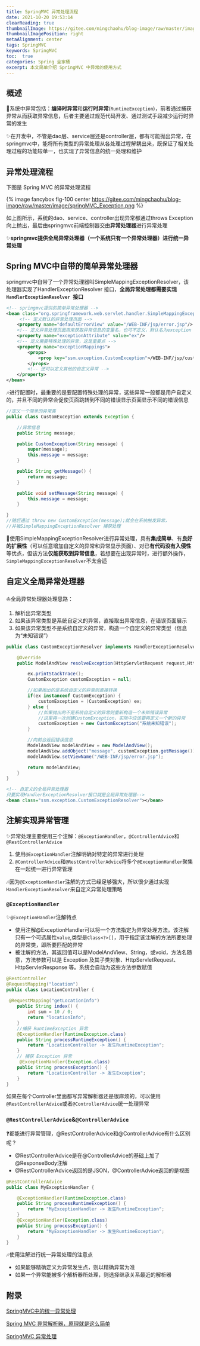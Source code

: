 ```yaml
---
title: SpringMVC 异常处理流程
date: 2021-10-20 19:53:14
clearReading: true
thumbnailImage: https://gitee.com/mingchaohu/blog-image/raw/master/image/springMVC_Exception.png
thumbnailImagePosition: right
metaAlignment: center
tags: SpringMVC
keywords: SpringMVC
toc:  true
categories: Spring 全家桶
excerpt: 本文简单介绍 SpringMVC 中异常的使用方式
---
```

<!--toc-->

## 概述

:book:系统中异常包括：**编译时异常**和**运行时异常**(`RuntimeException`)，前者通过捕获异常从而获取异常信息，后者主要通过规范代码开发、通过测试手段减少运行时异常的发生

:sparkles:在开发中，不管是dao层、service层还是controller层，都有可能抛出异常，在springmvc中，能将所有类型的异常处理从各处理过程解耦出来，既保证了相关处理过程的功能较单一，也实现了异常信息的统一处理和维护

## 异常处理流程

下图是 Spring MVC 的异常处理流程

{% image fancybox  fig-100 center https://gitee.com/mingchaohu/blog-image/raw/master/image/springMVC_Exception.png %}

如上图所示，系统的dao、service、controller出现异常都通过throws Exception向上抛出，最后由springmvc前端控制器交由**异常处理器**进行异常处理

:sparkles:**springmvc提供全局异常处理器（一个系统只有一个异常处理器）进行统一异常处理**

## Spring MVC中自带的简单异常处理器

springmvc中自带了一个异常处理器叫SimpleMappingExceptionResolver，该处理器实现了HandlerExceptionResolver 接口，**全局异常处理都需要实现`HandlerExceptionResolver `接口**

```xml
<!-- springmvc提供的简单异常处理器 -->
<bean class="org.springframework.web.servlet.handler.SimpleMappingExceptionResolver">
     <!-- 定义默认的异常处理页面 -->
    <property name="defaultErrorView" value="/WEB-INF/jsp/error.jsp"/>
    <!-- 定义异常处理页面用来获取异常信息的变量名，也可不定义，默认名为exception --> 
    <property name="exceptionAttribute" value="ex"/>
    <!-- 定义需要特殊处理的异常，这是重要点 --> 
    <property name="exceptionMappings">
        <props>
            <prop key="ssm.exception.CustomException">/WEB-INF/jsp/custom_error.jsp</prop>
        </props>
        <!-- 还可以定义其他的自定义异常 -->
    </property>
</bean>
```

:notes:进行配置时，最重要的是要配置特殊处理的异常，这些异常一般都是用户自定义的，并且不同的异常会促使页面跳转到不同的错误显示页面显示不同的错误信息

```java
//定义一个简单的异常类
public class CustomException extends Exception {

    //异常信息
    public String message;

    public CustomException(String message) {
        super(message);
        this.message = message;
    }

    public String getMessage() {
        return message;
    }

    public void setMessage(String message) {
        this.message = message;
    }

}
//随后通过 throw new CustomException(message);就会在系统触发异常，
//并被SimpleMappingExceptionResolver 捕获处理
```

:notebook:使用SimpleMappingExceptionResolver进行异常处理，具有**集成简单**、有**良好的扩展性**（可以任意增加自定义的异常和异常显示页面）、对已**有代码没有入侵性**等优点，但该方法**仅能获取到异常信息**，若想要在出现异常时，进行额外操作，`SimpleMappingExceptionResolver`不太合适

## 自定义全局异常处理器

:sailboat:全局异常处理器处理思路：

1. 解析出异常类型
2. 如果该异常类型是系统自定义的异常，直接取出异常信息，在错误页面展示
3. 如果该异常类型不是系统自定义的异常，构造一个自定义的异常类型（信息为“未知错误”）

```java
public class CustomExceptionResolver implements HandlerExceptionResolver {

    @Override
    public ModelAndView resolveException(HttpServletRequest request,HttpServletResponse response, Object handler, Exception ex) {

        ex.printStackTrace();
        CustomException customException = null;

        //如果抛出的是系统自定义的异常则直接转换
        if(ex instanceof CustomException) {
            customException = (CustomException) ex;
        } else {
            //如果抛出的不是系统自定义的异常则重新构造一个未知错误异常
            //这里再一次创建CustomException，实际中应该要再定义一个新的异常
            customException = new CustomException("系统未知错误");
        }

        //向前台返回错误信息
        ModelAndView modelAndView = new ModelAndView();
        modelAndView.addObject("message", customException.getMessage());
        modelAndView.setViewName("/WEB-INF/jsp/error.jsp");

        return modelAndView;
    }
}
```

```xml
<!-- 自定义的全局异常处理器
只要实现HandlerExceptionResolver接口就是全局异常处理器-->
<bean class="ssm.exception.CustomExceptionResolver"></bean> 
```

## 注解实现异常管理

:sparkles:异常处理主要使用三个注解：`@ExceptionHandler`，`@ControllerAdvice`和`@RestControllerAdvice`

1. 使用`@ExceptionHandler`注解明确对特定的异常进行处理
2. `@ControllerAdvice`和`@RestControllerAdvice`将多个`@ExceptionHandler`聚集在一起统一进行异常管理

:notes:因为`@ExceptionHandler`注解的方式已经足够强大，所以很少通过实现`HandlerExceptionResolver`来自定义异常处理策略

### `@ExceptionHandler`

:sparkles:`@ExceptionHandler`注解特点

- 使用注解@ExceptionHandler可以将一个方法指定为异常处理方法。该注解只有一个可选属性`value`,类型是`Class<?>[]`，用于指定该注解的方法所要处理的异常类，即所要匹配的异常
- 被注解的方法，其返回值可以是ModelAndView、String，或void，方法名随意，方法参数可以是 Exception 及其子类对象、HttpServletRequest、HttpServletResponse 等。系统会自动为这些方法参数赋值

```java
@RestController
@RequestMapping("location")
public class LocationController {
    
 @RequestMapping("getLocationInfo")
    public String index() {
        int sum = 10 / 0;
        return "locationInfo";
    }
    //捕获 RuntimeException 异常
    @ExceptionHandler(RuntimeException.class)
    public String processRuntimeException() {
        return "LocationController -> 发生RuntimeException";
    }
    // 捕获 Exception 异常
     @ExceptionHandler(Exception.class)
    public String processException() {
        return "LocationController -> 发生Exception";
    }
}
```

如果在每个Controller里面都写异常解析器还是很麻烦的，可以使用`@RestControllerAdvice`或者`@ControllerAdvice`统一处理异常

### `@RestControllerAdvice`&`@ControllerAdvice`

:question:都能进行异常管理，@RestControllerAdvice和@ControllerAdvice有什么区别呢？

- @RestControllerAdvice是在@ControllerAdvice的基础上加了@ResponseBody注解
- @RestControllerAdvice返回的是JSON，@ControllerAdvice返回的是视图

```java
@RestControllerAdvice
public class MyExceptionHandler {

    @ExceptionHandler(RuntimeException.class)
    public String processRuntimeException() {
        return "MyExceptionHandler -> 发生RuntimeException";
    }
    @ExceptionHandler(Exception.class)
    public String processException() {
        return "MyExceptionHandler -> 发生RuntimeException";
    }
}
```

:notes:使用注解进行统一异常处理的注意点

- 如果能够精确定义为异常发生点，则以精确异常为准
- 如果一个异常能被多个解析器所处理，则选择继承关系最近的解析器

## 附录

[SpringMVC中的统一异常处理](https://blog.csdn.net/eson_15/article/details/51731567)

[Spring MVC 异常解析器，原理就是这么简单](https://cloud.tencent.com/developer/article/1650039)

[SpringMVC 异常处理](https://segmentfault.com/a/1190000039333785)




